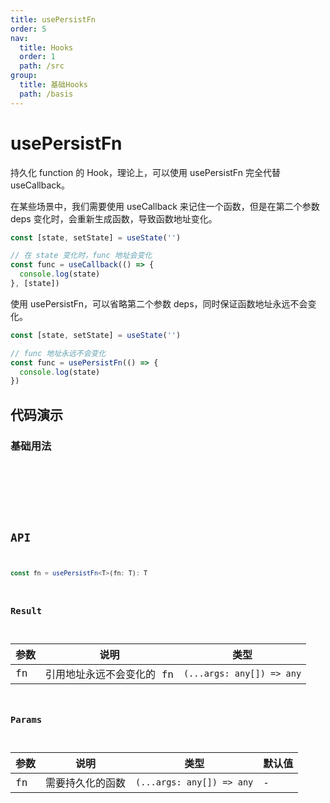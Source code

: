 ```yaml
---
title: usePersistFn
order: 5
nav:
  title: Hooks
  order: 1
  path: /src
group:
  title: 基础Hooks
  path: /basis
---
```


# usePersistFn

持久化 function 的 Hook，理论上，可以使用 usePersistFn 完全代替 useCallback。

在某些场景中，我们需要使用 useCallback 来记住一个函数，但是在第二个参数 deps 变化时，会重新生成函数，导致函数地址变化。

```js
const [state, setState] = useState('')

// 在 state 变化时，func 地址会变化
const func = useCallback(() => {
  console.log(state)
}, [state])
```

使用 usePersistFn，可以省略第二个参数 deps，同时保证函数地址永远不会变化。

```js
const [state, setState] = useState('')

// func 地址永远不会变化
const func = usePersistFn(() => {
  console.log(state)
})
```

## 代码演示

### 基础用法

<code src="./demo/demo1.tsx" />

<!-- ### 性能提升TODO:暂时注释 -->

<!-- <code src="./demo/demo2.tsx" /> TODO:暂时注释 -->

## API

```typescript
const fn = usePersistFn<T>(fn: T): T
```

### Result

| 参数 | 说明                      | 类型                      |
| ---- | ------------------------- | ------------------------- |
| fn   | 引用地址永远不会变化的 fn | `(...args: any[]) => any` |

### Params

| 参数 | 说明             | 类型                      | 默认值 |
| ---- | ---------------- | ------------------------- | ------ |
| fn   | 需要持久化的函数 | `(...args: any[]) => any` | -      |
